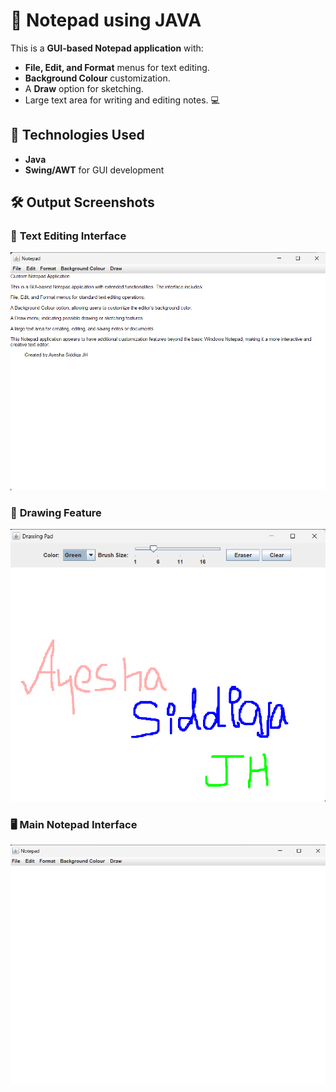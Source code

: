 # 📝 Notepad using JAVA  

This is a **GUI-based Notepad application** with:  
- **File, Edit, and Format** menus for text editing.  
- **Background Colour** customization.  
- A **Draw** option for sketching.  
- Large text area for writing and editing notes. 💻  

## 🚀 Technologies Used  
- **Java**  
- **Swing/AWT** for GUI development  

## 🛠️ Output Screenshots  

### 📜 **Text Editing Interface**
![Text Editing](text.png)  

### 🎨 **Drawing Feature**
![Drawing Feature](drawing.png)  

### 🖥️ **Main Notepad Interface**
![Main Interface](interface.png)  

